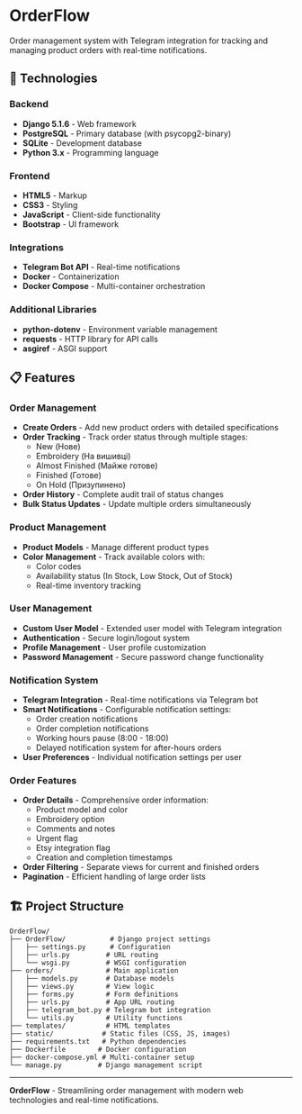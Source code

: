 # OrderFlow

Order management system with Telegram integration for tracking and managing product orders with real-time notifications.

## 🚀 Technologies

### Backend
- **Django 5.1.6** - Web framework
- **PostgreSQL** - Primary database (with psycopg2-binary)
- **SQLite** - Development database
- **Python 3.x** - Programming language

### Frontend
- **HTML5** - Markup
- **CSS3** - Styling
- **JavaScript** - Client-side functionality
- **Bootstrap** - UI framework

### Integrations
- **Telegram Bot API** - Real-time notifications
- **Docker** - Containerization
- **Docker Compose** - Multi-container orchestration

### Additional Libraries
- **python-dotenv** - Environment variable management
- **requests** - HTTP library for API calls
- **asgiref** - ASGI support

## 📋 Features

### Order Management
- **Create Orders** - Add new product orders with detailed specifications
- **Order Tracking** - Track order status through multiple stages:
  - New (Нове)
  - Embroidery (На вишивці)
  - Almost Finished (Майже готове)
  - Finished (Готове)
  - On Hold (Призупинено)
- **Order History** - Complete audit trail of status changes
- **Bulk Status Updates** - Update multiple orders simultaneously

### Product Management
- **Product Models** - Manage different product types
- **Color Management** - Track available colors with:
  - Color codes
  - Availability status (In Stock, Low Stock, Out of Stock)
  - Real-time inventory tracking

### User Management
- **Custom User Model** - Extended user model with Telegram integration
- **Authentication** - Secure login/logout system
- **Profile Management** - User profile customization
- **Password Management** - Secure password change functionality

### Notification System
- **Telegram Integration** - Real-time notifications via Telegram bot
- **Smart Notifications** - Configurable notification settings:
  - Order creation notifications
  - Order completion notifications
  - Working hours pause (8:00 - 18:00)
  - Delayed notification system for after-hours orders
- **User Preferences** - Individual notification settings per user

### Order Features
- **Order Details** - Comprehensive order information:
  - Product model and color
  - Embroidery option
  - Comments and notes
  - Urgent flag
  - Etsy integration flag
  - Creation and completion timestamps
- **Order Filtering** - Separate views for current and finished orders
- **Pagination** - Efficient handling of large order lists

## 🏗️ Project Structure

```
OrderFlow/
├── OrderFlow/           # Django project settings
│   ├── settings.py      # Configuration
│   ├── urls.py         # URL routing
│   └── wsgi.py         # WSGI configuration
├── orders/             # Main application
│   ├── models.py       # Database models
│   ├── views.py        # View logic
│   ├── forms.py        # Form definitions
│   ├── urls.py         # App URL routing
│   ├── telegram_bot.py # Telegram bot integration
│   └── utils.py        # Utility functions
├── templates/          # HTML templates
├── static/            # Static files (CSS, JS, images)
├── requirements.txt   # Python dependencies
├── Dockerfile        # Docker configuration
├── docker-compose.yml # Multi-container setup
└── manage.py         # Django management script
```

---

**OrderFlow** - Streamlining order management with modern web technologies and real-time notifications.

